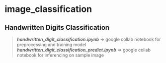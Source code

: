 # image_classification
## Handwritten Digits Classification
> ***handwritten_digit_classification.ipynb*** => google collab notebook for preprocessing and training model
> ***handwritten_digit_classification_predict.ipynb*** => google collab notebook for inferencing on sample image

